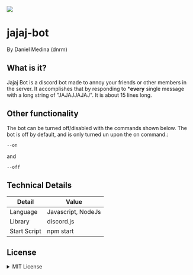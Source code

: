 <img src="https://cdn.danielmedina.dev/gh-banners/jajaj-bot.png" />

# jajaj-bot
By Daniel Medina (dnrm)


## What is it?

Jajaj Bot is a discord bot made to annoy your friends or other members in the server. It accomplishes that by responding to ***every** single message with a long string of "JAJAJJAJAJ". It is about 15 lines long.


## Other functionality

The bot can be turned off/disabled with the commands shown below. The bot is off by default, and is only turned un upon the on command.:

```
--on
```
and
```
--off
```

## Technical Details
| Detail       | Value              |
|--------------|--------------------|
| Language     | Javascript, NodeJs |
| Library      | discord.js         |
| Start Script | npm start          |

## License
<details>
<summary>MIT License</summary>
<br />
Copyright 2021 Daniel Medina

Permission is hereby granted, free of charge, to any person obtaining a copy of this software and associated documentation files (the "Software"), to deal in the Software without restriction, including without limitation the rights to use, copy, modify, merge, publish, distribute, sublicense, and/or sell copies of the Software, and to permit persons to whom the Software is furnished to do so, subject to the following conditions:

The above copyright notice and this permission notice shall be included in all copies or substantial portions of the Software.

THE SOFTWARE IS PROVIDED "AS IS", WITHOUT WARRANTY OF ANY KIND, EXPRESS OR IMPLIED, INCLUDING BUT NOT LIMITED TO THE WARRANTIES OF MERCHANTABILITY, FITNESS FOR A PARTICULAR PURPOSE AND NONINFRINGEMENT. IN NO EVENT SHALL THE AUTHORS OR COPYRIGHT HOLDERS BE LIABLE FOR ANY CLAIM, DAMAGES OR OTHER LIABILITY, WHETHER IN AN ACTION OF CONTRACT, TORT OR OTHERWISE, ARISING FROM, OUT OF OR IN CONNECTION WITH THE SOFTWARE OR THE USE OR OTHER DEALINGS IN THE SOFTWARE.
</details>
